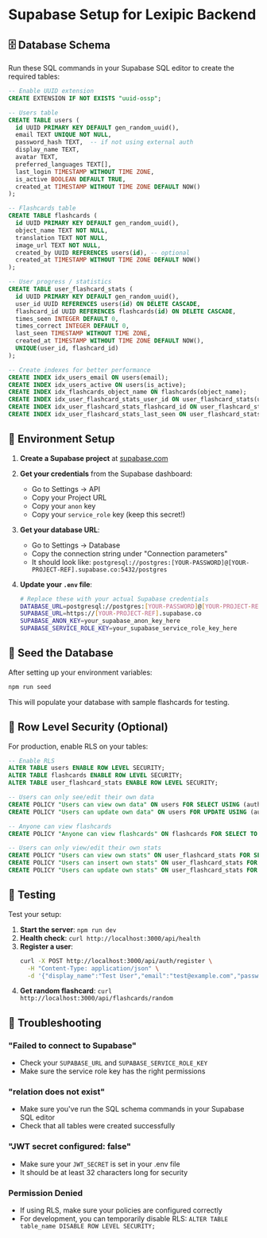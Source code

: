 # Supabase Setup for Lexipic Backend

## 🗄️ Database Schema

Run these SQL commands in your Supabase SQL editor to create the required tables:

```sql
-- Enable UUID extension
CREATE EXTENSION IF NOT EXISTS "uuid-ossp";

-- Users table
CREATE TABLE users (
  id UUID PRIMARY KEY DEFAULT gen_random_uuid(),
  email TEXT UNIQUE NOT NULL,
  password_hash TEXT,  -- if not using external auth
  display_name TEXT,
  avatar TEXT,
  preferred_languages TEXT[],
  last_login TIMESTAMP WITHOUT TIME ZONE,
  is_active BOOLEAN DEFAULT TRUE,
  created_at TIMESTAMP WITHOUT TIME ZONE DEFAULT NOW()
);

-- Flashcards table
CREATE TABLE flashcards (
  id UUID PRIMARY KEY DEFAULT gen_random_uuid(),
  object_name TEXT NOT NULL,
  translation TEXT NOT NULL,
  image_url TEXT NOT NULL,
  created_by UUID REFERENCES users(id), -- optional
  created_at TIMESTAMP WITHOUT TIME ZONE DEFAULT NOW()
);

-- User progress / statistics
CREATE TABLE user_flashcard_stats (
  id UUID PRIMARY KEY DEFAULT gen_random_uuid(),
  user_id UUID REFERENCES users(id) ON DELETE CASCADE,
  flashcard_id UUID REFERENCES flashcards(id) ON DELETE CASCADE,
  times_seen INTEGER DEFAULT 0,
  times_correct INTEGER DEFAULT 0,
  last_seen TIMESTAMP WITHOUT TIME ZONE,
  created_at TIMESTAMP WITHOUT TIME ZONE DEFAULT NOW(),
  UNIQUE(user_id, flashcard_id)
);

-- Create indexes for better performance
CREATE INDEX idx_users_email ON users(email);
CREATE INDEX idx_users_active ON users(is_active);
CREATE INDEX idx_flashcards_object_name ON flashcards(object_name);
CREATE INDEX idx_user_flashcard_stats_user_id ON user_flashcard_stats(user_id);
CREATE INDEX idx_user_flashcard_stats_flashcard_id ON user_flashcard_stats(flashcard_id);
CREATE INDEX idx_user_flashcard_stats_last_seen ON user_flashcard_stats(last_seen DESC);
```

## 🚀 Environment Setup

1. **Create a Supabase project** at [supabase.com](https://supabase.com)

2. **Get your credentials** from the Supabase dashboard:
   - Go to Settings → API
   - Copy your Project URL
   - Copy your `anon` key  
   - Copy your `service_role` key (keep this secret!)

3. **Get your database URL**:
   - Go to Settings → Database
   - Copy the connection string under "Connection parameters"
   - It should look like: `postgresql://postgres:[YOUR-PASSWORD]@[YOUR-PROJECT-REF].supabase.co:5432/postgres`

4. **Update your `.env` file**:
   ```bash
   # Replace these with your actual Supabase credentials
   DATABASE_URL=postgresql://postgres:[YOUR-PASSWORD]@[YOUR-PROJECT-REF].supabase.co:5432/postgres
   SUPABASE_URL=https://[YOUR-PROJECT-REF].supabase.co
   SUPABASE_ANON_KEY=your_supabase_anon_key_here
   SUPABASE_SERVICE_ROLE_KEY=your_supabase_service_role_key_here
   ```

## 🌱 Seed the Database

After setting up your environment variables:

```bash
npm run seed
```

This will populate your database with sample flashcards for testing.

## 🔐 Row Level Security (Optional)

For production, enable RLS on your tables:

```sql
-- Enable RLS
ALTER TABLE users ENABLE ROW LEVEL SECURITY;
ALTER TABLE flashcards ENABLE ROW LEVEL SECURITY;
ALTER TABLE user_flashcard_stats ENABLE ROW LEVEL SECURITY;

-- Users can only see/edit their own data
CREATE POLICY "Users can view own data" ON users FOR SELECT USING (auth.uid()::text = id::text);
CREATE POLICY "Users can update own data" ON users FOR UPDATE USING (auth.uid()::text = id::text);

-- Anyone can view flashcards
CREATE POLICY "Anyone can view flashcards" ON flashcards FOR SELECT TO PUBLIC USING (true);

-- Users can only view/edit their own stats
CREATE POLICY "Users can view own stats" ON user_flashcard_stats FOR SELECT USING (auth.uid()::text = user_id::text);
CREATE POLICY "Users can insert own stats" ON user_flashcard_stats FOR INSERT WITH CHECK (auth.uid()::text = user_id::text);
CREATE POLICY "Users can update own stats" ON user_flashcard_stats FOR UPDATE USING (auth.uid()::text = user_id::text);
```

## 🧪 Testing

Test your setup:

1. **Start the server**: `npm run dev`
2. **Health check**: `curl http://localhost:3000/api/health`
3. **Register a user**: 
   ```bash
   curl -X POST http://localhost:3000/api/auth/register \
     -H "Content-Type: application/json" \
     -d '{"display_name":"Test User","email":"test@example.com","password":"password123"}'
   ```
4. **Get random flashcard**: `curl http://localhost:3000/api/flashcards/random`

## 🔧 Troubleshooting

### "Failed to connect to Supabase"
- Check your `SUPABASE_URL` and `SUPABASE_SERVICE_ROLE_KEY` 
- Make sure the service role key has the right permissions

### "relation does not exist"  
- Make sure you've run the SQL schema commands in your Supabase SQL editor
- Check that all tables were created successfully

### "JWT secret configured: false"
- Make sure your `JWT_SECRET` is set in your .env file
- It should be at least 32 characters long for security

### Permission Denied
- If using RLS, make sure your policies are configured correctly
- For development, you can temporarily disable RLS: `ALTER TABLE table_name DISABLE ROW LEVEL SECURITY;`

